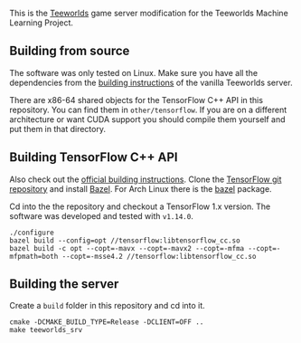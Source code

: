 This is the [Teeworlds](https://teeworlds.com) game server modification for the Teeworlds Machine Learning Project.

## Building from source

The software was only tested on Linux. Make sure you have all the dependencies from the [building instructions](https://github.com/teeworlds/teeworlds#building-on-linux-or-macos) of the vanilla Teeworlds server.

There are x86-64 shared objects for the TensorFlow C++ API in this repository. You can find them in `other/tensorflow`. If you are on a different architecture or want CUDA support you should compile them yourself and put them in that directory.

## Building TensorFlow C++ API

Also check out the [official building instructions](https://www.tensorflow.org/install/source). Clone the [TensorFlow git repository](https://github.com/tensorflow/tensorflow) and install [Bazel](https://www.bazel.build/). For Arch Linux there is the [bazel](https://www.archlinux.org/packages/?name=bazel) package.

Cd into the the repository and checkout a TensorFlow 1.x version. The software was developed and tested with `v1.14.0`.

    ./configure
    bazel build --config=opt //tensorflow:libtensorflow_cc.so
    bazel build -c opt --copt=-mavx --copt=-mavx2 --copt=-mfma --copt=-mfpmath=both --copt=-msse4.2 //tensorflow:libtensorflow_cc.so

## Building the server

Create a `build` folder in this repository and cd into it.

    cmake -DCMAKE_BUILD_TYPE=Release -DCLIENT=OFF ..
    make teeworlds_srv
